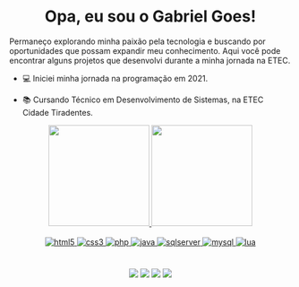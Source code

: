 <h1 align="center">
  Opa, eu sou o Gabriel Goes!
</h1>

Permaneço explorando minha paixão pela tecnologia e buscando por oportunidades que possam expandir meu conhecimento. Aqui você pode encontrar alguns projetos que desenvolvi durante a minha jornada na ETEC.

- :computer: Iniciei minha jornada na programação em 2021.

- :books: Cursando Técnico em Desenvolvimento de Sistemas, na ETEC Cidade Tiradentes.

<div align="center">
  <a href="https://github.com/SrGoes">
  <img height="180em" src="https://github-readme-stats.vercel.app/api?username=SrGoes&show_icons=true&theme=dark&include_all_commits=true&count_private=true"/>
  <img height="180em" src="https://github-readme-stats.vercel.app/api/top-langs/?username=SrGoes&layout=compact&langs_count=7&theme=dark"/>
</div>

<div align="center" style="display: inline_block"><br>
  <img alt="html5" src="https://img.shields.io/badge/HTML5-E34F26?style=for-the-badge&logo=html5&logoColor=white">
  <img alt="css3" src="https://img.shields.io/badge/CSS3-1572B6?style=for-the-badge&logo=css3&logoColor=white">
  <img alt="php" src="https://img.shields.io/badge/PHP-777BB4?style=for-the-badge&logo=php&logoColor=white">
  <img alt="java" src="https://img.shields.io/badge/Java-ED8B00?style=for-the-badge&logo=java&logoColor=white">
  <img alt="sqlserver" src="https://img.shields.io/badge/SQL_Server-CC2927?style=for-the-badge&logo=microsoft-sql-server&logoColor=white">
  <img alt="mysql" src="https://img.shields.io/badge/MySQL-00000F?style=for-the-badge&logo=mysql&logoColor=white">
  <img alt="lua" src="https://img.shields.io/badge/Lua-2C2D72?style=for-the-badge&logo=lua&logoColor=white">
</div>

#
<div align="center">
  <a href="https://instagram.com/gabriel_g0es" target="_blank"><img src="https://img.shields.io/badge/-Instagram-%23E4405F?style=for-the-badge&logo=instagram&logoColor=white" target="_blank"></a>
 <a href="https://discord.gg/" target="_blank"><img src="https://img.shields.io/badge/Discord-7289DA?style=for-the-badge&logo=discord&logoColor=white" target="_blank"></a> 
 <a href = "mailto:Gabrielgaldino205@outlook.com"><img src="https://img.shields.io/badge/Microsoft_Outlook-0078D4?style=for-the-badge&logo=microsoft-outlook&logoColor=white" target="_blank"></a>
 <a href="https://www.linkedin.com/in/gabriel-goes-716a68244/" target="_blank"><img src="https://img.shields.io/badge/-LinkedIn-%230077B5?style=for-the-badge&logo=linkedin&logoColor=white" target="_blank"></a>
